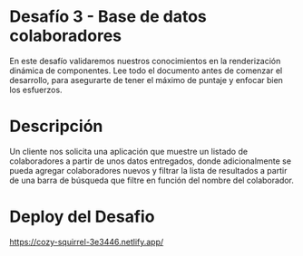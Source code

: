 
# Desafío 3 - Base de datos colaboradores
En este desafío validaremos nuestros conocimientos en la renderización dinámica de
componentes.
Lee todo el documento antes de comenzar el desarrollo, para asegurarte de tener el máximo
de puntaje y enfocar bien los esfuerzos.

# Descripción
Un cliente nos solicita una aplicación que muestre un listado de colaboradores a partir de
unos datos entregados, donde adicionalmente se pueda agregar colaboradores nuevos y
filtrar la lista de resultados a partir de una barra de búsqueda que filtre en función del
nombre del colaborador.


# Deploy del Desafio
https://cozy-squirrel-3e3446.netlify.app/
